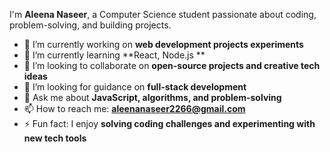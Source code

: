 
I'm **Aleena Naseer**, a Computer Science student passionate about coding, problem-solving, and building projects.

- 🔭 I’m currently working on **web development projects experiments**  
- 🌱 I’m currently learning **React, Node.js **  
- 👯 I’m looking to collaborate on **open-source projects and creative tech ideas**  
- 🤔 I’m looking for guidance on **full-stack development**  
- 💬 Ask me about **JavaScript, algorithms, and problem-solving**  
- 📫 How to reach me: **aleenanaseer2266@gmail.com** 
- ⚡ Fun fact: I enjoy **solving coding challenges and experimenting with new tech tools**  
  

